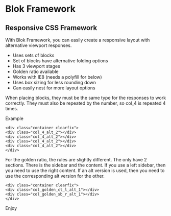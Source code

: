 Blok Framework
==============
  
Responsive CSS Framework
------------------------
  
With Blok Framework, you can easily create a responsive layout with alternative viewport responses.  
  
* Uses sets of blocks
* Set of blocks have alternative folding options
* Has 3 viewport stages
* Golden ratio available
* Works with IE8 (needs a polyfill for below)
* Uses box sizing for less rounding down
* Can easily nest for more layout options
  

When placing blocks, they must be the same type for the responses to work correctly. They must also be repeated by the number, so col_4 is repeated 4 times.

Example
  
`<div class="container clearfix">`  
    `<div class="col_4_alt_2"></div>`  
	`<div class="col_4_alt_2"></div>`  
	`<div class="col_4_alt_2"></div>`  
	`<div class="col_4_alt_2"></div>`  
`</div>`  

For the golden ratio, the rules are slightly different. The only have 2 sections. There is the sidebar and the content. If you use a left sidebar, then you need to use the right content. If an alt version is used, then you need to use the corresponding alt version for the other. 

  
`<div class="container clearfix">`  
	`<div class="col_golden_ct_l_alt_1"></div>`  
	`<div class="col_golden_sb_r_alt_1"></div>`  
`</div>`  
  
Enjoy
